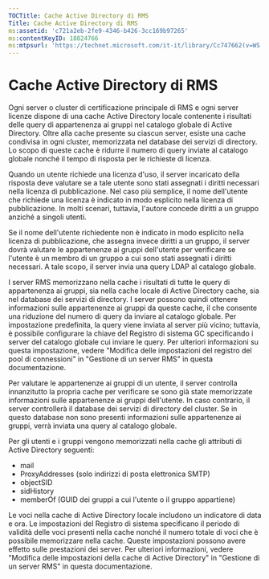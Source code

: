 ```yaml
---
TOCTitle: Cache Active Directory di RMS
Title: Cache Active Directory di RMS
ms:assetid: 'c721a2eb-2fe9-4346-b426-3cc169b97265'
ms:contentKeyID: 18824766
ms:mtpsurl: 'https://technet.microsoft.com/it-it/library/Cc747662(v=WS.10)'
---
```


Cache Active Directory di RMS
=============================

Ogni server o cluster di certificazione principale di RMS e ogni server licenze dispone di una cache Active Directory locale contenente i risultati delle query di appartenenza ai gruppi nel catalogo globale di Active Directory. Oltre alla cache presente su ciascun server, esiste una cache condivisa in ogni cluster, memorizzata nel database dei servizi di directory. Lo scopo di queste cache è ridurre il numero di query inviate al catalogo globale nonché il tempo di risposta per le richieste di licenza.

Quando un utente richiede una licenza d'uso, il server incaricato della risposta deve valutare se a tale utente sono stati assegnati i diritti necessari nella licenza di pubblicazione. Nel caso più semplice, il nome dell'utente che richiede una licenza è indicato in modo esplicito nella licenza di pubblicazione. In molti scenari, tuttavia, l'autore concede diritti a un gruppo anziché a singoli utenti.

Se il nome dell'utente richiedente non è indicato in modo esplicito nella licenza di pubblicazione, che assegna invece diritti a un gruppo, il server dovrà valutare le appartenenze ai gruppi dell'utente per verificare se l'utente è un membro di un gruppo a cui sono stati assegnati i diritti necessari. A tale scopo, il server invia una query LDAP al catalogo globale.

I server RMS memorizzano nella cache i risultati di tutte le query di appartenenza ai gruppi, sia nella cache locale di Active Directory cache, sia nel database dei servizi di directory. I server possono quindi ottenere informazioni sulle appartenenze ai gruppi da queste cache, il che consente una riduzione del numero di query da inviare al catalogo globale. Per impostazione predefinita, la query viene inviata al server più vicino; tuttavia, è possibile configurare la chiave del Registro di sistema GC specificando i server del catalogo globale cui inviare le query. Per ulteriori informazioni su questa impostazione, vedere "Modifica delle impostazioni del registro del pool di connessioni" in "Gestione di un server RMS" in questa documentazione.

Per valutare le appartenenze ai gruppi di un utente, il server controlla innanzitutto la propria cache per verificare se sono già state memorizzate informazioni sulle appartenenze ai gruppi dell'utente. In caso contrario, il server controllerà il database dei servizi di directory del cluster. Se in questo database non sono presenti informazioni sulle appartenenze ai gruppi, verrà inviata una query al catalogo globale.

Per gli utenti e i gruppi vengono memorizzati nella cache gli attributi di Active Directory seguenti:

-   mail
-   ProxyAddresses (solo indirizzi di posta elettronica SMTP)
-   objectSID
-   sidHistory
-   memberOf (GUID dei gruppi a cui l'utente o il gruppo appartiene)

Le voci nella cache di Active Directory locale includono un indicatore di data e ora. Le impostazioni del Registro di sistema specificano il periodo di validità delle voci presenti nella cache nonché il numero totale di voci che è possibile memorizzare nella cache. Queste impostazioni possono avere effetto sulle prestazioni dei server. Per ulteriori informazioni, vedere "Modifica delle impostazioni della cache di Active Directory" in "Gestione di un server RMS" in questa documentazione.
